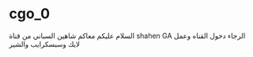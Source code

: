 # cgo_0
السلام عليكم معاكم شاهين السباني من قناة shahen GA الرجاء دخول القناه وعمل لايك وسبسكرايب والشير
